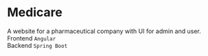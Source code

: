 # Medicare  
A website for a pharmaceutical company with UI for admin and user.  
Frontend `Angular`   
Backend `Spring Boot`
